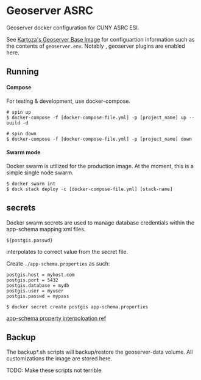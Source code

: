 # Geoserver ASRC

Geoserver docker configuration for CUNY ASRC ESI.

See [Kartoza's Geoserver Base Image](https://github.com/kartoza/docker-geoserver) for configuartion information such as the contents of `geoserver.env`. Notably , geoserver plugins are enabled here. 

## Running

#### Compose
For testing & development, use docker-compose. 
```
# spin up
$ docker-compose -f [docker-compose-file.yml] -p [project_name] up --build -d

# spin down
$ docker-compose -f [docker-compose-file.yml] -p [project_name] down
```
#### Swarm mode
Docker swarm is utilized for the production image. At the moment, this is a simple single node swarm. 

```
$ docker swarm int
$ dock stack deploy -c [docker-compose-file.yml] [stack-name]
```
## secrets

Docker swarm secrets are used to manage database credentials within the app-schema mapping xml files. 

`${postgis.passwd}` 

interpolates to correct value from the secret file. 


Create `./app-schema.properties` as such:
```
postgis.host = myhost.com
postgis.port = 5432
postgis.database = mydb
postgis.user = myuser
postgis.passwd = mypass
```

`$ docker secret create postgis app-schema.properties`

[app-schema property interpoloation ref](https://docs.geoserver.org/stable/en/user/data/app-schema/property-interpolation.html)

## Backup
The backup*.sh scripts will backup/restore the geoserver-data volume. All customizations the image are stored here. 

TODO: Make these scripts not terrible. 